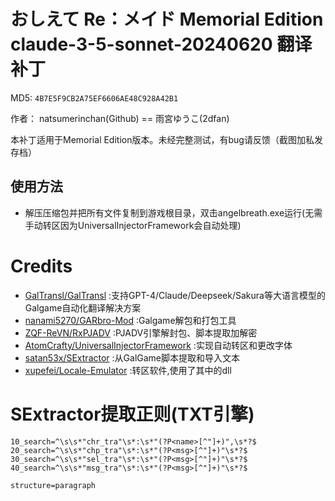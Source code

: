 # おしえて Re：メイド Memorial Edition claude-3-5-sonnet-20240620 翻译补丁 

MD5: `4B7E5F9CB2A75EF6606AE48C928A42B1`

作者： natsumerinchan(Github) == 雨宮ゆうこ(2dfan)

本补丁适用于Memorial Edition版本。未经完整测试，有bug请反馈（截图加私发存档）

## 使用方法
- 解压压缩包并把所有文件复制到游戏根目录，双击angelbreath.exe运行(无需手动转区因为UniversalInjectorFramework会自动处理)

# Credits

- [GalTransl/GalTransl](https://github.com/GalTransl/GalTransl.git) :支持GPT-4/Claude/Deepseek/Sakura等大语言模型的Galgame自动化翻译解决方案
- [nanami5270/GARbro-Mod](https://github.com/nanami5270/GARbro-Mod.git) :Galgame解包和打包工具
- [ZQF-ReVN/RxPJADV](https://github.com/ZQF-ReVN/RxPJADV.git) :PJADV引擎解封包、脚本提取加解密
- [AtomCrafty/UniversalInjectorFramework](https://github.com/AtomCrafty/UniversalInjectorFramework.git) :实现自动转区和更改字体
- [satan53x/SExtractor](https://github.com/satan53x/SExtractor.git) :从GalGame脚本提取和导入文本
- [xupefei/Locale-Emulator](https://github.com/xupefei/Locale-Emulator.git) :转区软件,使用了其中的dll

# SExtractor提取正则(TXT引擎)
```
10_search=^\s\s*"chr_tra"\s*:\s*"(?P<name>[^"]+)",\s*?$
20_search=^\s\s*"chp_tra"\s*:\s*"(?P<msg>[^"]+)"\s*?$
30_search=^\s\s*"sel_tra"\s*:\s*"(?P<msg>[^"]+)"\s*?$
40_search=^\s\s*"msg_tra"\s*:\s*"(?P<msg>[^"]+)"\s*?$

structure=paragraph
```

